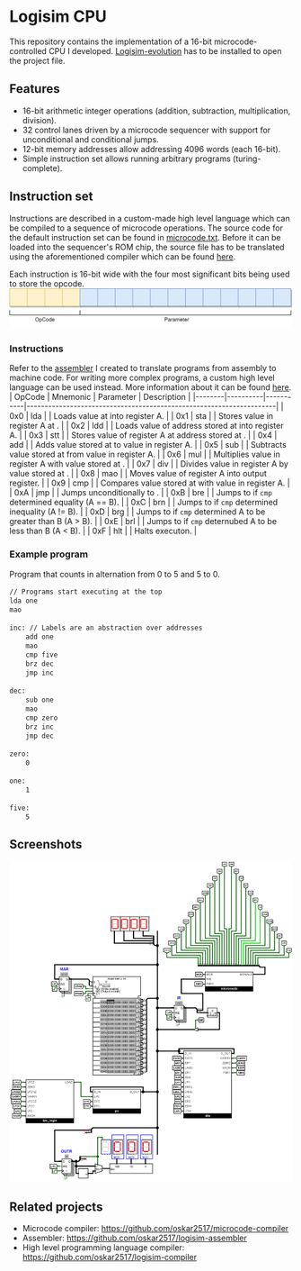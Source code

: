 # Logisim CPU
This repository contains the implementation of a 16-bit microcode-controlled CPU I developed. [Logisim-evolution](https://github.com/oskar2517/logisim-assembler) has to be installed to open the project file.

## Features
- 16-bit arithmetic integer operations (addition, subtraction, multiplication, division).
- 32 control lanes driven by a microcode sequencer with support for unconditional and conditional jumps.
- 12-bit memory addresses allow addressing 4096 words (each 16-bit).
- Simple instruction set allows running arbitrary programs (turing-complete).

## Instruction set
Instructions are described in a custom-made high level language which can be compiled to a sequence of microcode operations. The source code for the default instruction set can be found in [microcode.txt](microcode.txt). Before it can be loaded into the sequencer's ROM chip, the source file has to be translated using the aforementioned compiler which can be found [here](https://github.com/oskar2517/microcode-compiler).

Each instruction is 16-bit wide with the four most significant bits being used to store the opcode.
![Instruction](assets/instruction.png)

### Instructions
Refer to the [assembler](https://github.com/oskar2517/logisim-assembler) I created to translate programs from assembly to machine code. For writing more complex programs, a custom high level language can be used instead. More information about it can be found [here](https://github.com/oskar2517/logisim-compiler).
| OpCode | Mnemonic | Parameter | Description                                                         |
|--------|----------|-----------|---------------------------------------------------------------------|
| 0x0    | lda      | <addr>    | Loads value at <addr> into register A.                              |
| 0x1    | sta      | <addr>    | Stores value in register A at <addr>.                               |
| 0x2    | ldd      | <addr>    | Loads value of address stored at <addr> into register A.            |
| 0x3    | stt      | <addr>    | Stores value of register A at address stored at <addr>.             |
| 0x4    | add      | <addr>    | Adds value stored at <addr> to value in register A.                 |
| 0x5    | sub      | <addr>    | Subtracts value stored at <addr> from value in register A.          |
| 0x6    | mul      | <addr>    | Multiplies value in register A with value stored at <addr>.         |
| 0x7    | div      | <addr>    | Divides value in register A by value stored at <addr>.              |
| 0x8    | mao      |           | Moves value of register A into output register.                     |
| 0x9    | cmp      | <addr>    | Compares value stored at <addr> with value in register A.           |
| 0xA    | jmp      | <addr>    | Jumps unconditionally to <addr>.                                    |
| 0xB    | bre      | <addr>    | Jumps to <addr> if `cmp` determined equality (A == B).              |
| 0xC    | brn      | <addr>    | Jumps to <addr> if `cmp` determined inequality (A != B).            |
| 0xD    | brg      | <addr>    | Jumps to <addr> if `cmp` determined A to be greater than B (A > B). |
| 0xE    | brl      | <addr>    | Jumps to <addr> if `cmp` deternubed A to be less than B (A < B).    |
| 0xF    | hlt      |           | Halts executon.                                                     |

### Example program
Program that counts in alternation from 0 to 5 and 5 to 0. 
```
// Programs start executing at the top
lda one
mao

inc: // Labels are an abstraction over addresses
    add one
    mao
    cmp five
    brz dec
    jmp inc

dec:
    sub one
    mao
    cmp zero
    brz inc
    jmp dec

zero:
    0

one:
    1

five:
    5
```

## Screenshots
![Screenshot](assets/export.png)

## Related projects
- Microcode compiler: https://github.com/oskar2517/microcode-compiler
- Assembler: https://github.com/oskar2517/logisim-assembler
- High level programming language compiler: https://github.com/oskar2517/logisim-compiler